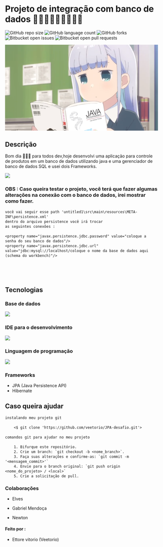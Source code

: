 # Projeto de integração com banco de dados  👨🏽‍💻👨🏽‍💻👨🏽‍💻

![GitHub repo size](https://img.shields.io/github/repo-size/veetorio/JPA-desafio?style=for-the-badge)
![GitHub language count](https://img.shields.io/github/languages/count/veetorio/JPA-desafio?style=for-the-badge)
![GitHub forks](https://img.shields.io/github/forks/veetorio/JPA-desafio?style=for-the-badge)
![Bitbucket open issues](https://img.shields.io/bitbucket/issues/veetorio/JPA-desafio?style=for-the-badge)
![Bitbucket open pull requests](https://img.shields.io/bitbucket/pr-raw/veetorio/JPA-desafio?style=for-the-badge)

<img src="0225a431e5b2637204873584848f3949.png">


## Descrição
Bom dia 🙋🏽‍♂️ para todos dev,hoje desenvolvi uma aplicação para controle de produtos em um banco de dados utilizando java e uma gerenciador de banco de dados SQL e usei dois Frameworks.

<!-- colocar imagem do projeto -->
<img src="https://static.vecteezy.com/ti/vetor-gratis/p1/2756161-uma-mulher-com-um-ponto-de-interrogacao-flutuando-acima-de-sua-cabeca-esta-fazendo-um-gesto-de-levantar-os-ombros-estilo-desenho-ilustracoes-vetor.jpg">
<!--      -->

### OBS : Caso queira testar o projeto, você terá que fazer algumas  alterações na conexão com o banco de dados, irei mostrar como fazer.
``` 
você vai seguir esse path 'untitled1\src\main\resources\META-INF\persistence.xml' 
dentro do arquivo persistence você irá trocar 
as seguintes conexões :           

<property name="javax.persistence.jdbc.password" value="coloque a senha do seu banco de dados"/>
<property name="javax.persistence.jdbc.url" value="jdbc:mysql://localhost/coloque o nome da base de dados aqui (schema do workbench)"/>





 ``` 

## Tecnologias

### Base de dados

<img src="https://img.shields.io/badge/MySQL-005C84?style=for-the-badge&logo=mysql&logoColor=white">

### IDE para o desenvolvimento

<img src="https://img.shields.io/badge/IntelliJIDEA-000000.svg?style=for-the-badge&logo=intellij-idea&logoColor=white">

### Linguagem de programação

<img src="https://img.shields.io/badge/java-%23ED8B00.svg?style=for-the-badge&logo=openjdk&logoColor=white">

### Frameworks

* JPA (Java Persistence API) 
* Hibernate 

## Caso queira ajudar

```
instalando meu projeto git

    <$ git clone 'https://github.com/veetorio/JPA-desafio.git'>

comandos git para ajudar no meu projeto   

    1. Bifurque este repositório.
    2. Crie um branch: `git checkout -b <nome_branch>`.
    3. Faça suas alterações e confirme-as: `git commit -m '<mensagem_commit>'`
    4. Envie para o branch original: `git push origin <nome_do_projeto> / <local>`
    5. Crie a solicitação de pull.

```

### Colaborações

* Elves

* Gabriel Mendoça

* Newton



 #### Feito por : 
 * Ettore vitorio (Veetorio)
 




